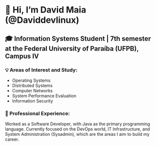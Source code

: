 # 👋 Hi, I’m David Maia (@Daviddevlinux)

## 🎓 Information Systems Student | 7th semester at the Federal University of Paraíba (UFPB), Campus IV

### 💡 Areas of Interest and Study:

- Operating Systems
- Distributed Systems
- Computer Networks
- System Performance Evaluation
- Information Security

### 💼 Professional Experience:

Worked as a Software Developer, with Java as the primary programming language.
Currently focused on the DevOps world, IT Infrastructure, and System Administration (Sysadmin), which are the areas I aim to build my career.


